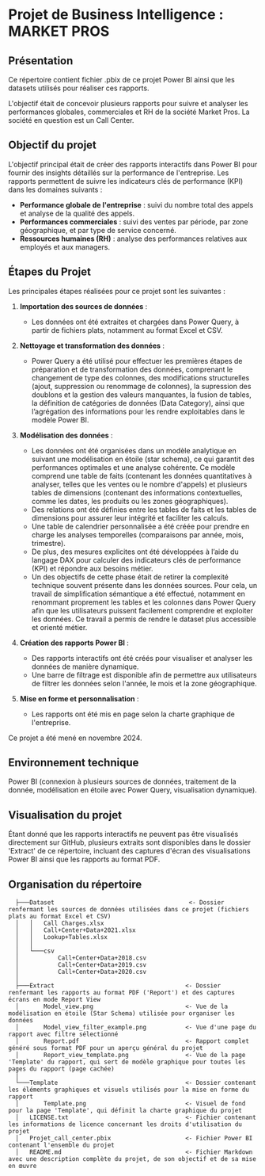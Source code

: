 # Projet de Business Intelligence : MARKET PROS

## Présentation

Ce répertoire contient fichier .pbix de ce projet Power BI ainsi que les datasets utilisés pour réaliser ces rapports.

L'objectif était de concevoir plusieurs rapports pour suivre et analyser les performances globales, commerciales et RH de la société Market Pros. La société en question est un Call Center.



## Objectif du projet 

L'objectif principal était de créer des rapports interactifs dans Power BI pour fournir des insights détaillés sur la performance de l'entreprise. Les rapports permettent de suivre les indicateurs clés de performance (KPI) dans les domaines suivants :

- **Performance globale de l'entreprise** : suivi du nombre total des appels et analyse de la qualité des appels.
- **Performances commerciales** :  suivi des ventes par période, par zone géographique, et par type de service concerné.
- **Ressources humaines (RH)** : analyse des performances relatives aux employés et aux managers.




## Étapes du Projet

Les principales étapes réalisées pour ce projet sont les suivantes :

1. **Importation des sources de données** : 
   - Les données ont été extraites et chargées dans Power Query, à partir de fichiers plats, notamment au format Excel et CSV. 

2. **Nettoyage et transformation des données** : 
   - Power Query a été utilisé pour effectuer les premières étapes de préparation et de transformation des données, comprenant le changement de type des colonnes, des modifications structurelles (ajout, suppression ou renommage de colonnes), la supression des doublons et la gestion des valeurs manquantes, la fusion de tables, la définition de catégories de données (Data Category), ainsi que l’agrégation des informations pour les rendre exploitables dans le modèle Power BI.

3. **Modélisation des données** : 
   - Les données ont été organisées dans un modèle analytique en suivant une modélisation en étoile (star schema), ce qui garantit des performances optimales et une analyse cohérente. Ce modèle comprend une table de faits (contenant les données quantitatives à analyser, telles que les ventes ou le nombre d'appels) et plusieurs tables de dimensions (contenant des informations contextuelles, comme les dates, les produits ou les zones géographiques).
   - Des relations ont été définies entre les tables de faits et les tables de dimensions pour assurer leur intégrité et faciliter les calculs.
   - Une table de calendrier personnalisée a été créée pour prendre en charge les analyses temporelles (comparaisons par année, mois, trimestre).
   - De plus, des mesures explicites ont été développées à l’aide du langage DAX pour calculer des indicateurs clés de performance (KPI) et répondre aux besoins métier.
   - Un des objectifs de cette phase était de retirer la complexité technique souvent présente dans les données sources. Pour cela, un travail de simplification sémantique a été effectué, notamment en renommant proprement les tables et les colonnes dans Power Query afin que les utilisateurs puissent facilement comprendre et exploiter les données. Ce travail a permis de rendre le dataset plus accessible et orienté métier.

4. **Création des rapports Power BI** : 
   - Des rapports interactifs ont été créés pour visualiser et analyser les données de manière dynamique. 
   - Une barre de filtrage est disponible afin de permettre aux utilisateurs de filtrer les données selon l'année, le mois et la zone géographique.

5. **Mise en forme et personnalisation** :
   - Les rapports ont été mis en page selon la charte graphique de l'entreprise.


Ce projet a été mené en novembre 2024.



## Environnement technique

Power BI (connexion à plusieurs sources de données, traitement de la donnée, modélisation en étoile avec Power Query, visualisation dynamique).


## Visualisation du projet

Étant donné que les rapports interactifs ne peuvent pas être visualisés directement sur GitHub, plusieurs extraits sont disponibles dans le dossier 'Extract' de ce répertoire, incluant des captures d'écran des visualisations Power BI ainsi que les rapports au format PDF.



## Organisation du répertoire
      
      ├───Dataset                                      <- Dossier renfermant les sources de données utilisées dans ce projet (fichiers plats au format Excel et CSV)
      │   │   Call Charges.xlsx
      │   │   Call+Center+Data+2021.xlsx
      │   │   Lookup+Tables.xlsx
      │   │
      │   └───csv
      │           Call+Center+Data+2018.csv
      │           Call+Center+Data+2019.csv
      │           Call+Center+Data+2020.csv
      │
      ├───Extract                                     <- Dossier renfermant les rapports au format PDF ('Report') et des captures écrans en mode Report View 
      │       Model_view.png                          <- Vue de la modélisation en étoile (Star Schema) utilisée pour organiser les données
      │       Model_view_filter_example.png           <- Vue d'une page du rapport avec filtre sélectionné
      │       Report.pdf                              <- Rapport complet généré sous format PDF pour un aperçu général du projet
      │       Report_view_template.png                <- Vue de la page 'Template' du rapport, qui sert de modèle graphique pour toutes les pages du rapport (page cachée)
      │
      └───Template                                    <- Dossier contenant les éléments graphiques et visuels utilisés pour la mise en forme du rapport
      │       Template.png                            <- Visuel de fond pour la page 'Template', qui définit la charte graphique du projet
      │   LICENSE.txt                                 <- Fichier contenant les informations de licence concernant les droits d'utilisation du projet
      │   Projet_call_center.pbix                     <- Fichier Power BI contenant l'ensemble du projet 
      │   README.md                                   <- Fichier Markdown avec une description complète du projet, de son objectif et de sa mise en œuvre









